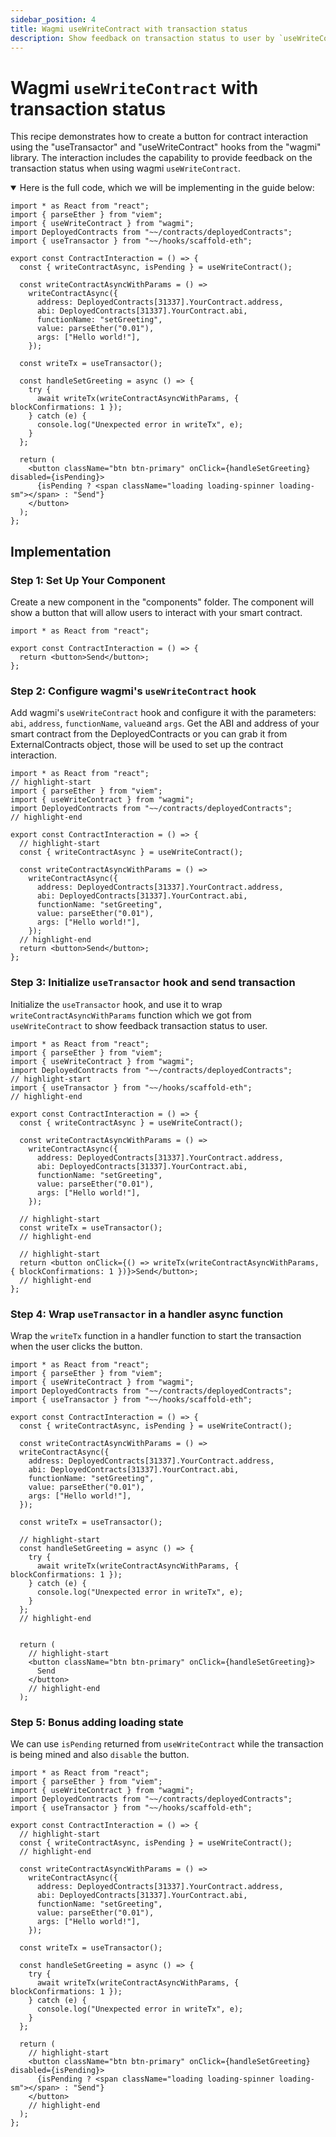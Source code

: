 ```yaml
---
sidebar_position: 4
title: Wagmi useWriteContract with transaction status
description: Show feedback on transaction status to user by `useWriteContract` along with `useTransactor`
---
```


# Wagmi `useWriteContract` with transaction status

This recipe demonstrates how to create a button for contract interaction using the "useTransactor" and "useWriteContract" hooks from the "wagmi" library. The interaction includes the capability to provide feedback on the transaction status when using wagmi `useWriteContract`.

<details open>
<summary>Here is the full code, which we will be implementing in the guide below:</summary>

```tsx title="components/ContractInteraction.tsx"
import * as React from "react";
import { parseEther } from "viem";
import { useWriteContract } from "wagmi";
import DeployedContracts from "~~/contracts/deployedContracts";
import { useTransactor } from "~~/hooks/scaffold-eth";

export const ContractInteraction = () => {
  const { writeContractAsync, isPending } = useWriteContract();

  const writeContractAsyncWithParams = () =>
    writeContractAsync({
      address: DeployedContracts[31337].YourContract.address,
      abi: DeployedContracts[31337].YourContract.abi,
      functionName: "setGreeting",
      value: parseEther("0.01"),
      args: ["Hello world!"],
    });

  const writeTx = useTransactor();

  const handleSetGreeting = async () => {
    try {
      await writeTx(writeContractAsyncWithParams, { blockConfirmations: 1 });
    } catch (e) {
      console.log("Unexpected error in writeTx", e);
    }
  };

  return (
    <button className="btn btn-primary" onClick={handleSetGreeting} disabled={isPending}>
      {isPending ? <span className="loading loading-spinner loading-sm"></span> : "Send"}
    </button>
  );
};
```

</details>

## Implementation

### Step 1: Set Up Your Component

Create a new component in the "components" folder. The component will show a button that will allow users to interact with your smart contract.

```tsx title="components/ContractInteraction.tsx"
import * as React from "react";

export const ContractInteraction = () => {
  return <button>Send</button>;
};
```

### Step 2: Configure wagmi's `useWriteContract` hook

Add wagmi's `useWriteContract` hook and configure it with the parameters: `abi`, `address`, `functionName`, `value`and `args`. Get the ABI and address of your smart contract from the DeployedContracts or you can grab it from ExternalContracts object, those will be used to set up the contract interaction.

```tsx
import * as React from "react";
// highlight-start
import { parseEther } from "viem";
import { useWriteContract } from "wagmi";
import DeployedContracts from "~~/contracts/deployedContracts";
// highlight-end

export const ContractInteraction = () => {
  // highlight-start
  const { writeContractAsync } = useWriteContract();

  const writeContractAsyncWithParams = () =>
    writeContractAsync({
      address: DeployedContracts[31337].YourContract.address,
      abi: DeployedContracts[31337].YourContract.abi,
      functionName: "setGreeting",
      value: parseEther("0.01"),
      args: ["Hello world!"],
    });
  // highlight-end
  return <button>Send</button>;
};
```

### Step 3: Initialize `useTransactor` hook and send transaction

Initialize the `useTransactor` hook, and use it to wrap `writeContractAsyncWithParams` function which we got from `useWriteContract` to show feedback transaction status to user.

```tsx
import * as React from "react";
import { parseEther } from "viem";
import { useWriteContract } from "wagmi";
import DeployedContracts from "~~/contracts/deployedContracts";
// highlight-start
import { useTransactor } from "~~/hooks/scaffold-eth";
// highlight-end

export const ContractInteraction = () => {
  const { writeContractAsync } = useWriteContract();

  const writeContractAsyncWithParams = () =>
    writeContractAsync({
      address: DeployedContracts[31337].YourContract.address,
      abi: DeployedContracts[31337].YourContract.abi,
      functionName: "setGreeting",
      value: parseEther("0.01"),
      args: ["Hello world!"],
    });

  // highlight-start
  const writeTx = useTransactor();
  // highlight-end

  // highlight-start
  return <button onClick={() => writeTx(writeContractAsyncWithParams, { blockConfirmations: 1 })}>Send</button>;
  // highlight-end
};
```

### Step 4: Wrap `useTransactor` in a handler async function

Wrap the `writeTx` function in a handler function to start the transaction when the user clicks the button.

```tsx
import * as React from "react";
import { parseEther } from "viem";
import { useWriteContract } from "wagmi";
import DeployedContracts from "~~/contracts/deployedContracts";
import { useTransactor } from "~~/hooks/scaffold-eth";

export const ContractInteraction = () => {
  const { writeContractAsync, isPending } = useWriteContract();

  const writeContractAsyncWithParams = () =>
  writeContractAsync({
    address: DeployedContracts[31337].YourContract.address,
    abi: DeployedContracts[31337].YourContract.abi,
    functionName: "setGreeting",
    value: parseEther("0.01"),
    args: ["Hello world!"],
  });

  const writeTx = useTransactor();

  // highlight-start
  const handleSetGreeting = async () => {
    try {
      await writeTx(writeContractAsyncWithParams, { blockConfirmations: 1 });
    } catch (e) {
      console.log("Unexpected error in writeTx", e);
    }
  };
  // highlight-end


  return (
    // highlight-start
    <button className="btn btn-primary" onClick={handleSetGreeting}>
      Send
    </button>
    // highlight-end
  );

```

### Step 5: Bonus adding loading state

We can use `isPending` returned from `useWriteContract` while the transaction is being mined and also `disable` the button.

```tsx
import * as React from "react";
import { parseEther } from "viem";
import { useWriteContract } from "wagmi";
import DeployedContracts from "~~/contracts/deployedContracts";
import { useTransactor } from "~~/hooks/scaffold-eth";

export const ContractInteraction = () => {
  // highlight-start
  const { writeContractAsync, isPending } = useWriteContract();
  // highlight-end

  const writeContractAsyncWithParams = () =>
    writeContractAsync({
      address: DeployedContracts[31337].YourContract.address,
      abi: DeployedContracts[31337].YourContract.abi,
      functionName: "setGreeting",
      value: parseEther("0.01"),
      args: ["Hello world!"],
    });

  const writeTx = useTransactor();

  const handleSetGreeting = async () => {
    try {
      await writeTx(writeContractAsyncWithParams, { blockConfirmations: 1 });
    } catch (e) {
      console.log("Unexpected error in writeTx", e);
    }
  };

  return (
    // highlight-start
    <button className="btn btn-primary" onClick={handleSetGreeting} disabled={isPending}>
      {isPending ? <span className="loading loading-spinner loading-sm"></span> : "Send"}
    </button>
    // highlight-end
  );
};
```
